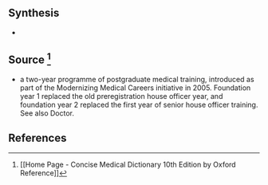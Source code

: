 ## Synthesis
- 
## Source [^1]
- a two-year programme of postgraduate medical training, introduced as part of the Modernizing Medical Careers initiative in 2005. Foundation year 1 replaced the old preregistration house officer year, and foundation year 2 replaced the first year of senior house officer training. See also Doctor.
## References

[^1]: [[Home Page - Concise Medical Dictionary 10th Edition by Oxford Reference]]